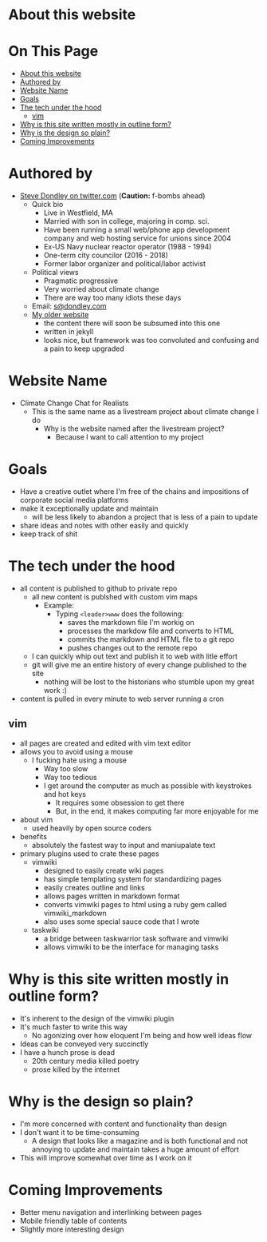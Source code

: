 # About this website

# On This Page

- [About this website](#about-this-website)
- [Authored by](#authored-by)
- [Website Name](#website-name)
- [Goals](#goals)
- [The tech under the hood](#the-tech-under-the-hood)
    - [vim](#vim)
- [Why is this site written mostly in outline form?](#why-is-this-site-written-mostly-in-outline-form)
- [Why is the design so plain?](#why-is-the-design-so-plain)
- [Coming Improvements](#coming-improvements)

# Authored by

* [Steve Dondley on twitter.com](https://twitter.com/steve_dondley) (**Caution:** f-bombs ahead)
    * Quick bio
        * Live in Westfield, MA
        * Married with son in college, majoring in comp. sci. 
        * Have been running a small web/phone app development company and web hosting service for unions since 2004
        * Ex-US Navy nuclear reactor operator (1988 - 1994)
        * One-term city councilor (2016 - 2018)
        * Former labor organizer and political/labor activist
    * Political views
        * Pragmatic progressive
        * Very worried about climate change
        * There are way too many idiots these days
    * Email: s@dondley.com
    * [My older website](https://steve.dondley.com/)
        * the content there will soon be subsumed into this one 
        * written in jekyll
        * looks nice, but framework was too convoluted and confusing and a pain to keep upgraded 

# Website Name
* Climate Change Chat for Realists
    * This is the same name as a livestream project about climate change I do
        * Why is the website named after the livestream project? 
            * Because I want to call attention to my project

# Goals
* Have a creative outlet where I'm free of the chains and impositions of corporate social media platforms
* make it exceptionally update and maintain
    * will be less likely to abandon a project that is less of a pain to update 
* share ideas and notes with other easily and quickly
* keep track of shit

# The tech under the hood
* all content is published to github to private repo
    * all new content is publshed with custom vim maps
        * Example:
            * Typing `<leader>www` does the following:
                * saves the markdown file I'm workig on
                * processes the markdow file and converts to HTML
                * commits the markdown and HTML file to a git repo
                * pushes changes out to the remote repo
    * I can quickly whip out text and publish it to web with litle effort
    * git will give me an entire history of every change published to the site
        * nothing will be lost to the historians who stumble upon my great work :) 
* content is pulled in every minute to web server running a cron

## vim
* all pages are created and edited with vim text editor
* allows you to avoid using a mouse 
    * I fucking hate using a mouse
        * Way too slow
        * Way too tedious
        * I get around the computer as much as possible with keystrokes and hot keys
            * It requires some obsession to get there
            * But, in the end, it makes computing far more enjoyable for me
* about vim
    * used heavily by open source coders 
* benefits 
    * absolutely the fastest way to input and maniupalate text 
* primary plugins used to crate these pages
    * vimwiki
        * designed to easily create wiki pages 
        * has simple templating system for standardizing pages 
        * easily creates outline and links
        * allows pages written in markdown format
        * converts vimwiki pages to html using a ruby gem called vimwiki_markdown
        * also uses some special sauce code that I wrote
    * taskwiki
        * a bridge between taskwarrior task software and vimwiki 
        * allows vimwiki to be the interface for managing tasks

# Why is this site written mostly in outline form?
* It's inherent to the design of the vimwiki plugin
* It's much faster to write this way
    * No agonizing over how eloquent I'm being and how well ideas flow 
* Ideas can be conveyed very succinctly
* I have a hunch prose is dead 
    * 20th century media killed poetry 
    * prose killed by the internet 

# Why is the design so plain?
* I'm more concerned with content and functionality than design
* I don't want it to be time-consuming
    * A design that looks like a magazine and is both functional and not annoying to update and maintain takes a huge amount of effort 
* This will improve somewhat over time as I work on it 

# Coming Improvements
* Better menu navigation and interlinking between pages
* Mobile friendly table of contents
* Slightly more interesting design
